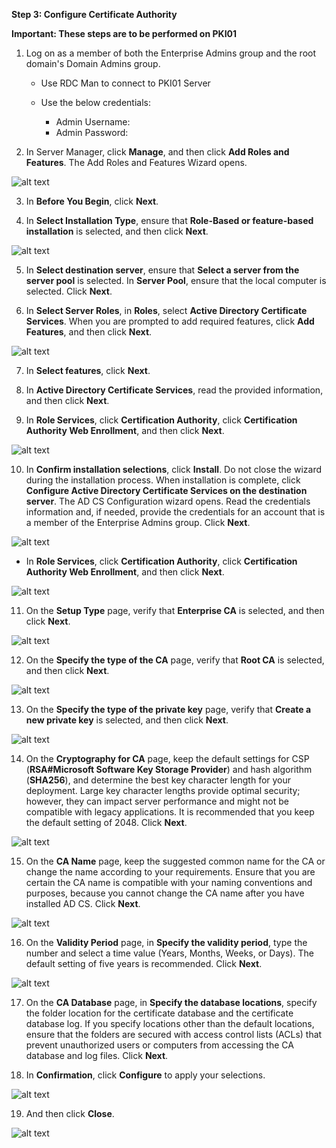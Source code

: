 **Step 3: Configure Certificate Authority**

**Important: These steps are to be performed on PKI01**

1. Log on as a member of both the Enterprise Admins group and the root domain's Domain Admins group.

    - Use RDC Man to connect to PKI01 Server
    - Use the below credentials:

        - Admin Username: <inject key="Admin Username"></inject>
        - Admin Password: <inject key="Admin Password"></inject>

2. In Server Manager, click **Manage**, and then click **Add Roles and Features**. The Add Roles and Features Wizard opens.

![alt text](image-7.png)

3. In **Before You Begin**, click **Next**.

4. In **Select Installation Type**, ensure that **Role-Based or feature-based installation** is selected, and then click **Next**.

![alt text](image-8.png)

5. In **Select destination server**, ensure that **Select a server from the server pool** is selected. In **Server Pool**, ensure that the local computer is selected. Click **Next**.

6. In **Select Server Roles**, in **Roles**, select **Active Directory Certificate Services**. When you are prompted to add required features, click **Add Features**, and then click **Next**.

![alt text](image-9.png)

7. In **Select features**, click **Next**.

8. In **Active Directory Certificate Services**, read the provided information, and then click **Next**.

9. In **Role Services**, click **Certification Authority**, click **Certification Authority Web Enrollment**, and then click **Next**.

![alt text](image-10.png)

10. In **Confirm installation selections**, click **Install**. Do not close the wizard during the installation process. When installation is complete, click **Configure Active Directory Certificate Services on the destination server**. The AD CS Configuration wizard opens. Read the credentials information and, if needed, provide the credentials for an account that is a member of the Enterprise Admins group. Click **Next**.

![alt text](image-11.png)

- In **Role Services**, click **Certification Authority**, click **Certification Authority Web Enrollment**, and then click **Next**.

![alt text](image-12.png)

11. On the **Setup Type** page, verify that **Enterprise CA** is selected, and then click **Next**.

![alt text](image-13.png)

12. On the **Specify the type of the CA** page, verify that **Root CA** is selected, and then click **Next**.

![alt text](image-14.png)

13. On the **Specify the type of the private key** page, verify that **Create a new private key** is selected, and then click **Next**.

![alt text](image-15.png)

14. On the **Cryptography for CA** page, keep the default settings for CSP (**RSA#Microsoft Software Key Storage Provider**) and hash algorithm (**SHA256**), and determine the best key character length for your deployment. Large key character lengths provide optimal security; however, they can impact server performance and might not be compatible with legacy applications. It is recommended that you keep the default setting of 2048. Click **Next**.

![alt text](image-16.png)

15. On the **CA Name** page, keep the suggested common name for the CA or change the name according to your requirements. Ensure that you are certain the CA name is compatible with your naming conventions and purposes, because you cannot change the CA name after you have installed AD CS. Click **Next**.

![alt text](image-17.png)

16. On the **Validity Period** page, in **Specify the validity period**, type the number and select a time value (Years, Months, Weeks, or Days). The default setting of five years is recommended. Click **Next**.

![alt text](image-18.png)

17. On the **CA Database** page, in **Specify the database locations**, specify the folder location for the certificate database and the certificate database log. If you specify locations other than the default locations, ensure that the folders are secured with access control lists (ACLs) that prevent unauthorized users or computers from accessing the CA database and log files. Click **Next**.

18. In **Confirmation**, click **Configure** to apply your selections.

![alt text](image-19.png)

19. And then click **Close**.

![alt text](image-20.png)

